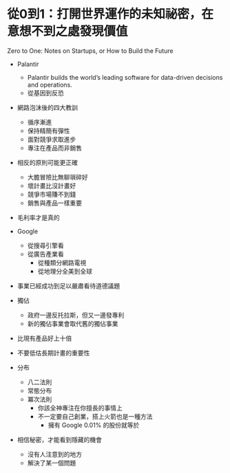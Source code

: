 # 從0到1：打開世界運作的未知祕密，在意想不到之處發現價值
Zero to One: Notes on Startups, or How to Build the Future

- Palantir
    - Palantir builds the world’s leading software for data-driven decisions and operations.
    - 從基因到反恐

- 網路泡沫後的四大教訓
    - 循序漸進
    - 保持精簡有彈性
    - 面對競爭求取進步
    - 專注在產品而非銷售
- 相反的原則可能更正確
    - 大膽冒險比無聊瑣碎好
    - 壞計畫比沒計畫好
    - 競爭市場賺不到錢
    - 銷售與產品一樣重要

- 毛利率才是真的

- Google
    - 從搜尋引擎看
    - 從廣告產業看
        - 從種類分網路電視
        - 從地理分全美到全球

- 事業已經成功到足以嚴肅看待道德議題

- 獨佔
    - 政府一邊反托拉斯，但又一邊發專利
    - 新的獨佔事業會取代舊的獨佔事業

- 比現有產品好上十倍

- 不要低估長期計畫的重要性

- 分布
    - 八二法則
    - 常態分布
    - 冪次法則
        - 你該全神專注在你擅長的事情上
        - 不一定要自己創業，搭上火箭也是一種方法
            - 擁有 Google 0.01% 的股份就等於

- 相信秘密，才能看到隱藏的機會
    - 沒有人注意到的地方
    - 解決了某一個問題
    